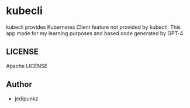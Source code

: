 # kubecli

kubecli provides Kubernetes Client feature not provided by kubectl.
This app made for my learning purposes and based code generated by GPT-4.

## LICENSE

Apache LICENSE

## Author

- jedipunkz

